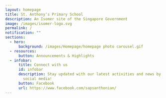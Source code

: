 ```yaml
---
layout: homepage
title: St. Anthony's Primary School
description: An Isomer site of the Singapore Government
image: /images/isomer-logo.svg
permalink: /
notification: ""
sections:
  - hero:
      background: /images/Homepage/homepage photo carousel.gif
  - resources:
      button: Announcements & Highlights
  - infobar:
      title: Connect with us
      id: infobar
      description: Stay updated with our latest activities and news by following us on
        social media!
      button: Facebook
      url: https://www.facebook.com/sapsanthonian/
---
```

